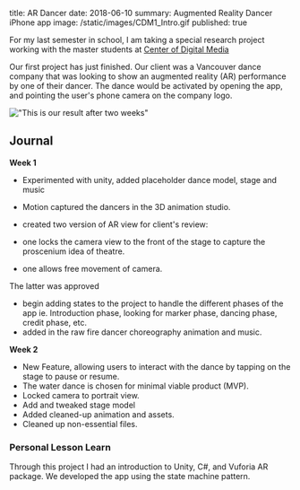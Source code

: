 title: AR Dancer
date: 2018-06-10
summary: Augmented Reality Dancer iPhone app 
image: /static/images/CDM1_Intro.gif
published: true

For my last semester in school, I am taking a special research project working with the master students at [Center of Digital Media](https://thecdm.ca/)

Our first project has just finished. Our client was a Vancouver dance company that was looking to show an augmented reality (AR) performance by one of their dancer. The dance would be activated by opening the app, and pointing the user's phone camera on the company logo.

!["This is our result after two weeks"](/static/images/CDM1_Intro.gif)

## Journal

__Week 1__

- Experimented with unity, added placeholder dance model, stage and music
- Motion captured the dancers in the 3D animation studio.

- created two version of AR view for client's review:
- one locks the camera view to the front of the stage to capture the proscenium idea of theatre.
- one allows free movement of camera.

The latter was approved

- begin adding states to the project to handle the different phases of the app ie. Introduction phase, looking for marker phase, dancing phase, credit phase, etc.
- added in the raw fire dancer choreography animation and music. 

__Week 2__

- New Feature, allowing users to interact with the dance by tapping on the stage to pause or resume. 
- The water dance is chosen for minimal viable product (MVP). 
- Locked camera to portrait view. 
- Add and tweaked stage model
- Added cleaned-up animation and assets.
- Cleaned up non-essential files.

### Personal Lesson Learn
Through this project I had an introduction to Unity, C#, and Vuforia AR package. We developed the app using the state machine pattern. 